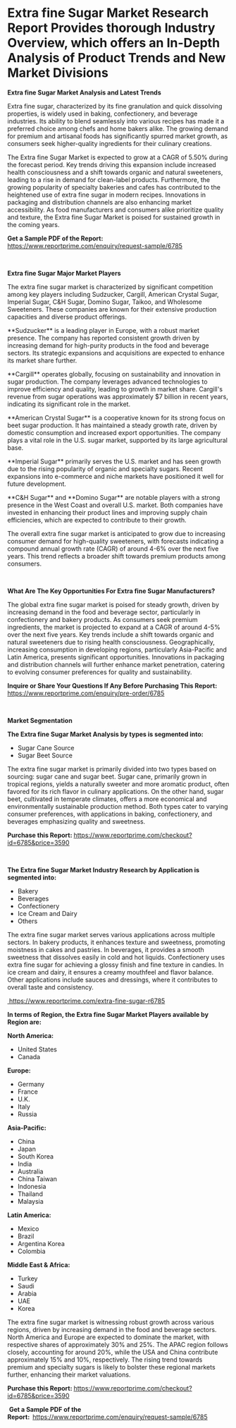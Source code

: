 <p><h1>Extra fine Sugar Market Research Report Provides thorough Industry Overview, which offers an In-Depth Analysis of Product Trends and New Market Divisions</h1></p><p><strong>Extra fine Sugar Market Analysis and Latest Trends</strong></p>
<p><p>Extra fine sugar, characterized by its fine granulation and quick dissolving properties, is widely used in baking, confectionery, and beverage industries. Its ability to blend seamlessly into various recipes has made it a preferred choice among chefs and home bakers alike. The growing demand for premium and artisanal foods has significantly spurred market growth, as consumers seek higher-quality ingredients for their culinary creations.</p><p>The Extra fine Sugar Market is expected to grow at a CAGR of 5.50% during the forecast period. Key trends driving this expansion include increased health consciousness and a shift towards organic and natural sweeteners, leading to a rise in demand for clean-label products. Furthermore, the growing popularity of specialty bakeries and cafes has contributed to the heightened use of extra fine sugar in modern recipes. Innovations in packaging and distribution channels are also enhancing market accessibility. As food manufacturers and consumers alike prioritize quality and texture, the Extra fine Sugar Market is poised for sustained growth in the coming years.</p></p>
<p><strong>Get a Sample PDF of the Report:&nbsp;</strong> <a href="https://www.reportprime.com/enquiry/request-sample/6785?utm_campaign=4438&utm_medium=2&utm_source=Github&utm_content=ia&utm_term=16052025&utm_id=extra-fine-sugar">https://www.reportprime.com/enquiry/request-sample/6785</a></p>
<p>&nbsp;</p>
<p><strong>Extra fine Sugar Major Market Players</strong></p>
<p><p>The extra fine sugar market is characterized by significant competition among key players including Sudzucker, Cargill, American Crystal Sugar, Imperial Sugar, C&H Sugar, Domino Sugar, Taikoo, and Wholesome Sweeteners. These companies are known for their extensive production capacities and diverse product offerings.</p><p>**Sudzucker** is a leading player in Europe, with a robust market presence. The company has reported consistent growth driven by increasing demand for high-purity products in the food and beverage sectors. Its strategic expansions and acquisitions are expected to enhance its market share further.</p><p>**Cargill** operates globally, focusing on sustainability and innovation in sugar production. The company leverages advanced technologies to improve efficiency and quality, leading to growth in market share. Cargill's revenue from sugar operations was approximately $7 billion in recent years, indicating its significant role in the market.</p><p>**American Crystal Sugar** is a cooperative known for its strong focus on beet sugar production. It has maintained a steady growth rate, driven by domestic consumption and increased export opportunities. The company plays a vital role in the U.S. sugar market, supported by its large agricultural base.</p><p>**Imperial Sugar** primarily serves the U.S. market and has seen growth due to the rising popularity of organic and specialty sugars. Recent expansions into e-commerce and niche markets have positioned it well for future development.</p><p>**C&H Sugar** and **Domino Sugar** are notable players with a strong presence in the West Coast and overall U.S. market. Both companies have invested in enhancing their product lines and improving supply chain efficiencies, which are expected to contribute to their growth.</p><p>The overall extra fine sugar market is anticipated to grow due to increasing consumer demand for high-quality sweeteners, with forecasts indicating a compound annual growth rate (CAGR) of around 4-6% over the next five years. This trend reflects a broader shift towards premium products among consumers.</p></p>
<p>&nbsp;</p>
<p><strong>What Are The Key Opportunities For Extra fine Sugar Manufacturers?</strong></p>
<p><p>The global extra fine sugar market is poised for steady growth, driven by increasing demand in the food and beverage sector, particularly in confectionery and bakery products. As consumers seek premium ingredients, the market is projected to expand at a CAGR of around 4-5% over the next five years. Key trends include a shift towards organic and natural sweeteners due to rising health consciousness. Geographically, increasing consumption in developing regions, particularly Asia-Pacific and Latin America, presents significant opportunities. Innovations in packaging and distribution channels will further enhance market penetration, catering to evolving consumer preferences for quality and sustainability.</p></p>
<p><strong>Inquire or Share Your Questions If Any Before Purchasing This Report:</strong> <a href="https://www.reportprime.com/enquiry/pre-order/6785?utm_campaign=4438&utm_medium=2&utm_source=Github&utm_content=ia&utm_term=16052025&utm_id=extra-fine-sugar">https://www.reportprime.com/enquiry/pre-order/6785</a></p>
<p>&nbsp;</p>
<p><strong>Market Segmentation</strong></p>
<p><strong>The Extra fine Sugar Market Analysis by types is segmented into:</strong></p>
<p><ul><li>Sugar Cane Source</li><li>Sugar Beet Source</li></ul></p>
<p><p>The extra fine sugar market is primarily divided into two types based on sourcing: sugar cane and sugar beet. Sugar cane, primarily grown in tropical regions, yields a naturally sweeter and more aromatic product, often favored for its rich flavor in culinary applications. On the other hand, sugar beet, cultivated in temperate climates, offers a more economical and environmentally sustainable production method. Both types cater to varying consumer preferences, with applications in baking, confectionery, and beverages emphasizing quality and sweetness.</p></p>
<p><strong>Purchase this Report:&nbsp;</strong><a href="https://www.reportprime.com/checkout?id=6785&price=3590&utm_campaign=4438&utm_medium=2&utm_source=Github&utm_content=ia&utm_term=16052025&utm_id=extra-fine-sugar">https://www.reportprime.com/checkout?id=6785&price=3590</a></p>
<p>&nbsp;</p>
<p><strong>The Extra fine Sugar Market Industry Research by Application is segmented into:</strong></p>
<p><ul><li>Bakery</li><li>Beverages</li><li>Confectionery</li><li>Ice Cream and Dairy</li><li>Others</li></ul></p>
<p><p>The extra fine sugar market serves various applications across multiple sectors. In bakery products, it enhances texture and sweetness, promoting moistness in cakes and pastries. In beverages, it provides a smooth sweetness that dissolves easily in cold and hot liquids. Confectionery uses extra fine sugar for achieving a glossy finish and fine texture in candies. In ice cream and dairy, it ensures a creamy mouthfeel and flavor balance. Other applications include sauces and dressings, where it contributes to overall taste and consistency.</p></p>
<p><a href="https://www.reportprime.com/extra-fine-sugar-r6785?utm_campaign=4438&utm_medium=2&utm_source=Github&utm_content=ia&utm_term=16052025&utm_id=extra-fine-sugar">&nbsp;https://www.reportprime.com/extra-fine-sugar-r6785</a></p>
<p><strong>In terms of Region, the Extra fine Sugar Market Players available by Region are:</strong></p>
<p>
    <p> <strong> North America: </strong>
        <ul>
            <li>United States</li>
            <li>Canada</li>
        </ul>
        </p> 
    <p> <strong> Europe: </strong>
        <ul>
            <li>Germany</li>
            <li>France</li>
            <li>U.K.</li>
            <li>Italy</li>
            <li>Russia</li>
        </ul>
        </p> 
    <p> <strong> Asia-Pacific: </strong>
        <ul>
            <li>China</li>
            <li>Japan</li>
            <li>South Korea</li>
            <li>India</li>
            <li>Australia</li>
            <li>China Taiwan</li>
            <li>Indonesia</li>
            <li>Thailand</li>
            <li>Malaysia</li>
        </ul>
        </p> 
    <p> <strong> Latin America: </strong>
        <ul>
            <li>Mexico</li>
            <li>Brazil</li>
            <li>Argentina Korea</li>
            <li>Colombia</li>
        </ul>
        </p> 
    <p> <strong> Middle East & Africa: </strong>
        <ul>
            <li>Turkey</li>
            <li>Saudi</li>
            <li>Arabia</li>
            <li>UAE</li>
            <li>Korea</li>
        </ul>
    </p>
    </p>
<p><p>The extra fine sugar market is witnessing robust growth across various regions, driven by increasing demand in the food and beverage sectors. North America and Europe are expected to dominate the market, with respective shares of approximately 30% and 25%. The APAC region follows closely, accounting for around 20%, while the USA and China contribute approximately 15% and 10%, respectively. The rising trend towards premium and specialty sugars is likely to bolster these regional markets further, enhancing their market valuations.</p></p>
<p><strong>Purchase this Report: </strong><a href="https://www.reportprime.com/checkout?id=6785&price=3590&utm_campaign=4438&utm_medium=2&utm_source=Github&utm_content=ia&utm_term=16052025&utm_id=extra-fine-sugar">https://www.reportprime.com/checkout?id=6785&price=3590</a></p>
<p>&nbsp;<strong>Get a Sample PDF of the Report:&nbsp;&nbsp;</strong><a href="https://www.reportprime.com/enquiry/request-sample/6785?utm_campaign=4438&utm_medium=2&utm_source=Github&utm_content=ia&utm_term=16052025&utm_id=extra-fine-sugar">https://www.reportprime.com/enquiry/request-sample/6785</a></p>
<p><strong></strong></p>
<p><p></p><p></p><p></p></p>